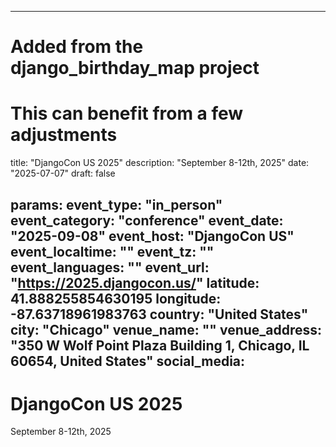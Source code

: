 
---
# Added from the django_birthday_map project
# This can benefit from a few adjustments
title: "DjangoCon US 2025"
description: "September 8-12th, 2025"
date: "2025-07-07"
draft: false

params:
  event_type: "in_person"
  event_category: "conference"
  event_date: "2025-09-08"
  event_host: "DjangoCon US"
  event_localtime: ""
  event_tz: ""
  event_languages: ""
  event_url: "https://2025.djangocon.us/"
  latitude: 41.888255854630195
  longitude: -87.63718961983763
  country: "United States"
  city: "Chicago"
  venue_name: ""
  venue_address: "350 W Wolf Point Plaza Building 1, Chicago, IL 60654, United States"
  social_media:
---

# DjangoCon US 2025

September 8-12th, 2025
